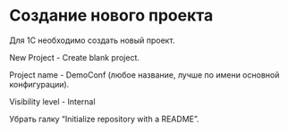 # Создание нового проекта

Для 1С необходимо создать новый проект.

New Project - Create blank project.

Project name - DemoConf (любое название, лучше по имени основной конфигурации).


Visibility level - Internal

Убрать галку “Initialize repository with a README”.